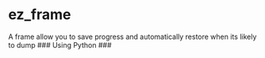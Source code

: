 # ez_frame
A frame allow you to save progress and automatically restore when its likely to dump ### Using Python ###
